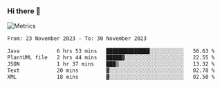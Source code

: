 ### Hi there 👋

![Metrics](https://github.com/radoapx/radoapx/blob/main/github-metrics.svg)

<!--START_SECTION:waka-->

```txt
From: 23 November 2023 - To: 30 November 2023

Java            6 hrs 53 mins   ██████████████░░░░░░░░░░░   56.63 %
PlantUML file   2 hrs 44 mins   █████▓░░░░░░░░░░░░░░░░░░░   22.55 %
JSON            1 hr 37 mins    ███▒░░░░░░░░░░░░░░░░░░░░░   13.32 %
Text            20 mins         ▓░░░░░░░░░░░░░░░░░░░░░░░░   02.78 %
XML             18 mins         ▓░░░░░░░░░░░░░░░░░░░░░░░░   02.50 %
```

<!--END_SECTION:waka-->

<!--
**radoapx/radoapx** is a ✨ _special_ ✨ repository because its `README.md` (this file) appears on your GitHub profile.

Here are some ideas to get you started:

- 🔭 I’m currently working on ...
- 🌱 I’m currently learning ...
- 👯 I’m looking to collaborate on ...
- 🤔 I’m looking for help with ...
- 💬 Ask me about ...
- 📫 How to reach me: ...
- 😄 Pronouns: ...
- ⚡ Fun fact: ...
-->
